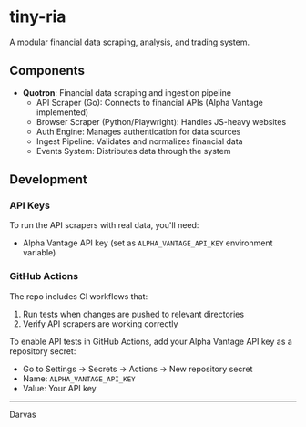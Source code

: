 # tiny-ria

A modular financial data scraping, analysis, and trading system.

## Components

- **Quotron**: Financial data scraping and ingestion pipeline
  - API Scraper (Go): Connects to financial APIs (Alpha Vantage implemented)
  - Browser Scraper (Python/Playwright): Handles JS-heavy websites
  - Auth Engine: Manages authentication for data sources
  - Ingest Pipeline: Validates and normalizes financial data
  - Events System: Distributes data through the system

## Development

### API Keys

To run the API scrapers with real data, you'll need:
- Alpha Vantage API key (set as `ALPHA_VANTAGE_API_KEY` environment variable)

### GitHub Actions

The repo includes CI workflows that:
1. Run tests when changes are pushed to relevant directories
2. Verify API scrapers are working correctly

To enable API tests in GitHub Actions, add your Alpha Vantage API key as a repository secret:
- Go to Settings → Secrets → Actions → New repository secret
- Name: `ALPHA_VANTAGE_API_KEY`
- Value: Your API key

---
Darvas
